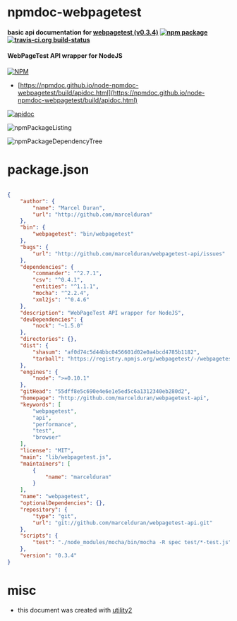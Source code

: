# npmdoc-webpagetest

#### basic api documentation for  [webpagetest (v0.3.4)](http://github.com/marcelduran/webpagetest-api)  [![npm package](https://img.shields.io/npm/v/npmdoc-webpagetest.svg?style=flat-square)](https://www.npmjs.org/package/npmdoc-webpagetest) [![travis-ci.org build-status](https://api.travis-ci.org/npmdoc/node-npmdoc-webpagetest.svg)](https://travis-ci.org/npmdoc/node-npmdoc-webpagetest)

#### WebPageTest API wrapper for NodeJS

[![NPM](https://nodei.co/npm/webpagetest.png?downloads=true&downloadRank=true&stars=true)](https://www.npmjs.com/package/webpagetest)

- [https://npmdoc.github.io/node-npmdoc-webpagetest/build/apidoc.html](https://npmdoc.github.io/node-npmdoc-webpagetest/build/apidoc.html)

[![apidoc](https://npmdoc.github.io/node-npmdoc-webpagetest/build/screenCapture.buildCi.browser.%252Ftmp%252Fbuild%252Fapidoc.html.png)](https://npmdoc.github.io/node-npmdoc-webpagetest/build/apidoc.html)

![npmPackageListing](https://npmdoc.github.io/node-npmdoc-webpagetest/build/screenCapture.npmPackageListing.svg)

![npmPackageDependencyTree](https://npmdoc.github.io/node-npmdoc-webpagetest/build/screenCapture.npmPackageDependencyTree.svg)



# package.json

```json

{
    "author": {
        "name": "Marcel Duran",
        "url": "http://github.com/marcelduran"
    },
    "bin": {
        "webpagetest": "bin/webpagetest"
    },
    "bugs": {
        "url": "http://github.com/marcelduran/webpagetest-api/issues"
    },
    "dependencies": {
        "commander": "^2.7.1",
        "csv": "^0.4.1",
        "entities": "^1.1.1",
        "mocha": "^2.2.4",
        "xml2js": "^0.4.6"
    },
    "description": "WebPageTest API wrapper for NodeJS",
    "devDependencies": {
        "nock": "~1.5.0"
    },
    "directories": {},
    "dist": {
        "shasum": "af0d74c5d44bbc0456601d02e0a4bcd4785b1182",
        "tarball": "https://registry.npmjs.org/webpagetest/-/webpagetest-0.3.4.tgz"
    },
    "engines": {
        "node": ">=0.10.1"
    },
    "gitHead": "55dff8e5c690e4e6e1e5ed5c6a1312340eb280d2",
    "homepage": "http://github.com/marcelduran/webpagetest-api",
    "keywords": [
        "webpagetest",
        "api",
        "performance",
        "test",
        "browser"
    ],
    "license": "MIT",
    "main": "lib/webpagetest.js",
    "maintainers": [
        {
            "name": "marcelduran"
        }
    ],
    "name": "webpagetest",
    "optionalDependencies": {},
    "repository": {
        "type": "git",
        "url": "git://github.com/marcelduran/webpagetest-api.git"
    },
    "scripts": {
        "test": "./node_modules/mocha/bin/mocha -R spec test/*-test.js"
    },
    "version": "0.3.4"
}
```



# misc
- this document was created with [utility2](https://github.com/kaizhu256/node-utility2)
